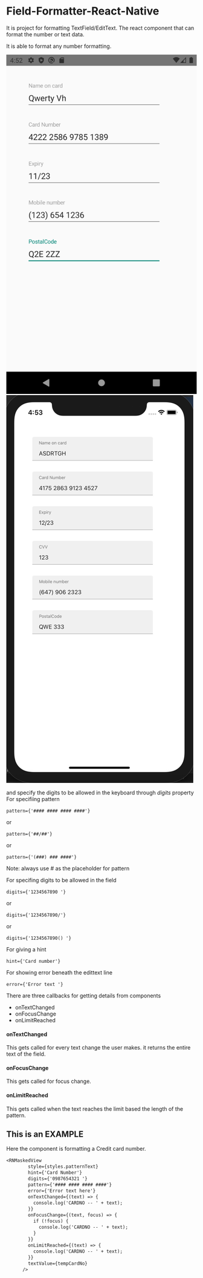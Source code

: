 # Field-Formatter-React-Native
It is project for formatting TextField/EditText. The react component that can format the number or text data.

It is able to format any number formatting. 

![Android Screenshot](https://raw.githubusercontent.com/YadhuEkambaran/Field-Formatter-React-Native/main/Android%20Screenshot.PNG)
![iOS Screenshot](https://raw.githubusercontent.com/YadhuEkambaran/Field-Formatter-React-Native/main/IosScreenshot.jpg)

 and specify the digits to be allowed in the keyboard through *digits* property
For specifiing pattern
```
pattern={'#### #### #### ####'}
```
or
```
pattern={'##/##'}
```
or
```
pattern={'(###) ### ####'}
```
Note: always use *#* as the placeholder for pattern

For specifing digits to be allowed in the field
```
digits={'1234567890 '}
```
or
```
digits={'1234567890/'}
```
or
```
digits={'1234567890() '}
```

For giving a hint 
```
hint={'Card number'}
```

For showing error beneath the edittext line
```
error={'Error text '}
```

There are three callbacks for getting details from components

- onTextChanged
- onFocusChange
- onLimitReached

#### onTextChanged
This gets called for every text change the user makes. it returns the entire text of the field.

#### onFocusChange
This gets called for focus change.

#### onLimitReached
This gets called when the text reaches the limit based the length of the pattern.


## This is an EXAMPLE
Here the component is formatting a Credit card number.
```
<RNMaskedView
        style={styles.patternText}
        hint={'Card Number'}
        digits={'0987654321 '}
        pattern={'#### #### #### ####'}
        error={'Error text here'}
        onTextChanged={(text) => {
          console.log('CARDNO -- ' + text);
        }}
        onFocusChange={(text, focus) => {
          if (!focus) {
            console.log('CARDNO -- ' + text);
          }
        }}
        onLimitReached={(text) => {
          console.log('CARDNO -- ' + text);
        }}
        textValue={tempCardNo}
      />
 ```
